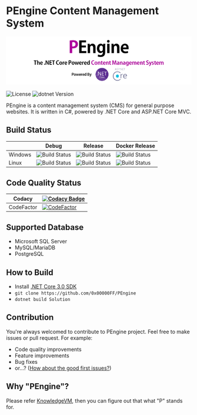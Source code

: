 # PEngine Content Management System

<p align="center">
    <img src="Documentation/PEngineBanner.png" />
</p>

![License](https://img.shields.io/github/license/0x00000FF/PEngine) ![dotnet Version](https://img.shields.io/badge/dotnet-3.0-blueviolet)

PEngine is a content management system (CMS) for general purpose websites. It is written in C#, powered by .NET Core and ASP.NET Core MVC.

## Build Status

|         | Debug | Release | Docker Release |
|---------|-------|---------|----------------|
| Windows | ![Build Status](https://github.com/0x00000FF/PEngine/workflows/Windows%20Debug/badge.svg)  | ![Build Status](https://github.com/0x00000FF/PEngine/workflows/Windows/badge.svg) | ![Build Status](https://github.com/0x00000FF/PEngine/workflows/Windows%20Docker%20Release/badge.svg) |
| Linux   | ![Build Status](https://github.com/0x00000FF/PEngine/workflows/Linux%20Debug/badge.svg)  | ![Build Status](https://github.com/0x00000FF/PEngine/workflows/Linux/badge.svg) | ![Build Status](https://github.com/0x00000FF/PEngine/workflows/Linux%20Docker%20Release/badge.svg) |

## Code Quality Status

| Codacy     | [![Codacy Badge](https://api.codacy.com/project/badge/Grade/33bfd0a3367e497984b2866c7b68f92e)](https://www.codacy.com/manual/0x00000FF/PEngine?utm_source=github.com&amp;utm_medium=referral&amp;utm_content=0x00000FF/PEngine&amp;utm_campaign=Badge_Grade)  |
|------------|---|
| CodeFactor | [![CodeFactor](https://www.codefactor.io/repository/github/0x00000ff/pengine/badge/master)](https://www.codefactor.io/repository/github/0x00000ff/pengine/overview/master)  |

## Supported Database
 * Microsoft SQL Server
 * MySQL/MariaDB
 * PostgreSQL

## How to Build

 * Install [.NET Core 3.0 SDK](https://dotnet.microsoft.com/download)
 * `git clone https://github.com/0x00000FF/PEngine`
 * `dotnet build Solution`

## Contribution

You're always welcomed to contribute to PEngine project. Feel free to make issues or pull request. For example:

 * Code quality improvements
 * Feature improvements
 * Bug fixes
 * or...? ([How about the good first issues?](https://github.com/0x00000FF/PEngine/issues?q=is%3Aissue+is%3Aopen+label%3A%22Good+First+Issue%22))

## Why "PEngine"?

Please refer [KnowledgeVM](https://github.com/0x00000ff/knowledge-vm), then you can figure out that what "P" stands for.
